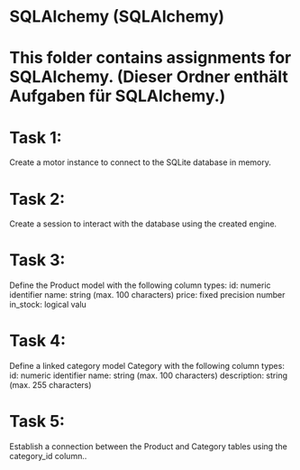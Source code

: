 # SQLAlchemy (SQLAlchemy)
# This folder contains assignments for SQLAlchemy. (Dieser Ordner enthält Aufgaben für SQLAlchemy.)
# Task 1: 
Create a motor instance to connect to the SQLite database in memory.
# Task 2: 
Create a session to interact with the database using the created engine.
# Task 3: 
Define the Product model with the following column types:
     id: numeric identifier
    name: string (max. 100 characters)
    price: fixed precision number
    in_stock: logical valu
# Task 4: 
Define a linked category model Category with the following column types:
     id: numeric identifier
     name: string (max. 100 characters)
     description: string (max. 255 characters)
# Task 5: 
Establish a connection between the Product and Category tables using the category_id column..
